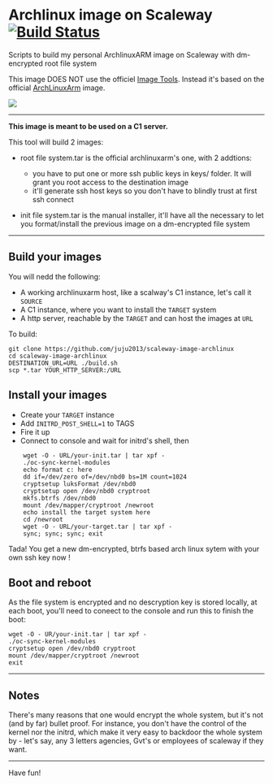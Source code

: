 Archlinux image on Scaleway [![Build Status](https://travis-ci.org/scaleway/image-archlinux.svg?branch=master)](https://travis-ci.org/scaleway/image-archlinux)
===========================

Scripts to build my personal ArchlinuxARM image on Scaleway with dm-encrypted root file system

This image DOES NOT use the officiel [Image Tools](https://github.com/scaleway/image-tools). Instead it's based on the official [ArchLinuxArm](http://archlinuxarm.org/) image.

<img src="http://archlinuxarm.org/sites/default/files/wikilogo_0_0.png" />

---

**This image is meant to be used on a C1 server.**

This tool will build 2 images:

  * root file system.tar is the official archlinuxarm's one, with 2 addtions:
    * you have to put one or more ssh public keys in keys/ folder. It will grant you root access to the destination image
    * it'll generate ssh host keys so you don't have to blindly trust at first ssh connect

  * init file system.tar is the manual installer, it'll have all the necessary to let you format/install the previous image on a dm-encrypted file system

---

Build your images
----------

You will nedd the following:

* A working archlinuxarm host, like a scalway's C1 instance, let's call it ``SOURCE``
* A C1 instance, where you want to install the ``TARGET`` system
* A http server, reachable by the ``TARGET`` and can host the images at ``URL``

To build:

    git clone https://github.com/juju2013/scaleway-image-archlinux
    cd scaleway-image-archlinux
    DESTINATION_URL=URL ./build.sh
    scp *.tar YOUR_HTTP_SERVER:/URL

Install your images
-----------

  * Create your ``TARGET`` instance
  * Add ``INITRD_POST_SHELL=1`` to TAGS
  * Fire it up
  * Connect to console and wait for initrd's shell, then

```
    wget -O - URL/your-init.tar | tar xpf -
    ./oc-sync-kernel-modules
    echo format c: here
    dd if=/dev/zero of=/dev/nbd0 bs=1M count=1024
    cryptsetup luksFormat /dev/nbd0
    cryptsetup open /dev/nbd0 cryptroot
    mkfs.btrfs /dev/nbd0
    mount /dev/mapper/cryptroot /newroot
    echo install the target system here
    cd /newroot
    wget -O - URL/your-target.tar | tar xpf -
    sync; sync; sync; exit
```

Tada! You get a new dm-encrypted, btrfs based arch linux sytem with your own ssh key now !

Boot and reboot
-------
As the file system is encrypted and no descryption key is stored locally, at each boot, you'll need to coneect to the console and run this to finish the boot:


    wget -O - UR/your-init.tar | tar xpf -
    ./oc-sync-kernel-modules
    cryptsetup open /dev/nbd0 cryptroot
    mount /dev/mapper/cryptroot /newroot
    exit



---

Notes
-----
There's many reasons that one would encrypt the whole system, but it's not (and by far) bullet proof. For instance, you don't have the control of the kernel nor the initrd, which make it very easy to backdoor the whole system by - let's say, any 3 letters agencies, Gvt's or employees of scaleway if they want.

---

Have fun!
